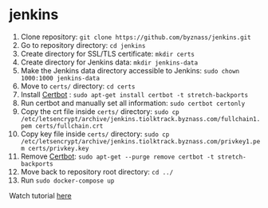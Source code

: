 # jenkins

1. Clone repository: `git clone https://github.com/byznass/jenkins.git`
2. Go to repository directory: `cd jenkins`
3. Create directory for SSL/TLS certificate: `mkdir certs`
4. Create directory for Jenkins data: `mkdir jenkins-data`
5. Make the Jenkins data directory accessible to Jenkins: `sudo chown 1000:1000 jenkins-data`
6. Move to `certs/` directory: `cd certs`
7. Install [Certbot](https://certbot.eff.org) : `sudo apt-get install certbot -t stretch-backports`
8. Run certbot and manually set all information: `sudo certbot certonly`
9. Copy the crt file inside `certs/` directory: `sudo cp /etc/letsencrypt/archive/jenkins.tiolktrack.byznass.com/fullchain1.pem certs/fullchain.crt`
10. Copy key file inside `certs/` directory: `sudo cp /etc/letsencrypt/archive/jenkins.tiolktrack.byznass.com/privkey1.pem certs/privkey.key`
11. Remove [Certbot](https://certbot.eff.org): `sudo apt-get --purge remove certbot -t stretch-backports`
12. Move back to repository root directory: `cd ../`
13. Run `sudo docker-compose up`

Watch tutorial [here](https://www.youtube.com/watch?v=Vk1EU7ZMwnc)
